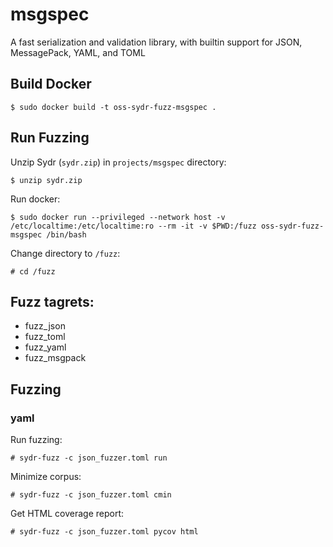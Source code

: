 # msgspec

A fast serialization and validation library, with builtin support for JSON, MessagePack, YAML, and TOML

## Build Docker

    $ sudo docker build -t oss-sydr-fuzz-msgspec .

## Run Fuzzing

Unzip Sydr (`sydr.zip`) in `projects/msgspec` directory:

    $ unzip sydr.zip

Run docker:

    $ sudo docker run --privileged --network host -v /etc/localtime:/etc/localtime:ro --rm -it -v $PWD:/fuzz oss-sydr-fuzz-msgspec /bin/bash

Change directory to `/fuzz`:

    # cd /fuzz

## Fuzz tagrets:

  * fuzz_json
  * fuzz_toml
  * fuzz_yaml
  * fuzz_msgpack

## Fuzzing

### yaml

Run fuzzing:

    # sydr-fuzz -c json_fuzzer.toml run

Minimize corpus:

    # sydr-fuzz -c json_fuzzer.toml cmin

Get HTML coverage report:

    # sydr-fuzz -c json_fuzzer.toml pycov html

